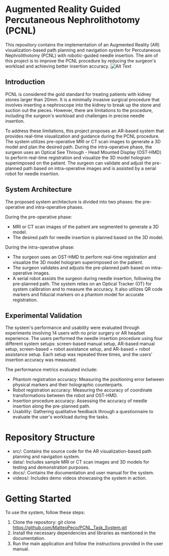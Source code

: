 # Augmented Reality Guided Percutaneous Nephrolithotomy (PCNL)
This repository contains the implementation of an Augmented Reality (AR) visualization-based path planning and navigation system for Percutaneous Nephrolithotomy (PCNL) with robotic-guided needle insertion. The aim of this project is to improve the PCNL procedure by reducing the surgeon's workload and achieving better insertion accuracy.
![Alt Text]([Image_displaying_error](https://github.com/MatteoPeco/PCNL_Task_System/Videos/))
## Introduction
PCNL is considered the gold standard for treating patients with kidney stones larger than 20mm. It is a minimally invasive surgical procedure that involves inserting a nephroscope into the kidney to break up the stone and suction out the pieces. However, there are limitations to the procedure, including the surgeon's workload and challenges in precise needle insertion.

To address these limitations, this project proposes an AR-based system that provides real-time visualization and guidance during the PCNL procedure. The system utilizes pre-operative MRI or CT scan images to generate a 3D model and plan the desired path. During the intra-operative phase, the surgeon uses an Optical See Through - Head Mounted Display (OST-HMD) to perform real-time registration and visualize the 3D model hologram superimposed on the patient. The surgeon can validate and adjust the pre-planned path based on intra-operative images and is assisted by a serial robot for needle insertion.

## System Architecture
The proposed system architecture is divided into two phases: the pre-operative and intra-operative phases.

During the pre-operative phase:
- MRI or CT scan images of the patient are segmented to generate a 3D model.
- The desired path for needle insertion is planned based on the 3D model.

During the intra-operative phase:
- The surgeon uses an OST-HMD to perform real-time registration and visualize the 3D model hologram superimposed on the patient.
- The surgeon validates and adjusts the pre-planned path based on intra-operative images.
- A serial robot assists the surgeon during needle insertion, following the pre-planned path.
The system relies on an Optical Tracker (OT) for system calibration and to measure the accuracy. It also utilizes QR code markers and fiducial markers on a phantom model   for accurate registration.

## Experimental Validation
The system's performance and usability were evaluated through experiments involving 14 users with no prior surgery or AR headset experience. The users performed the needle insertion procedure using four different system setups: screen-based manual setup, AR-based manual setup, screen-based + robot assistance setup, and AR-based + robot assistance setup. Each setup was repeated three times, and the users' insertion accuracy was measured.

The performance metrics evaluated include:

- Phantom registration accuracy: Measuring the positioning error between physical markers and their holographic counterparts.
- Robot registration accuracy: Measuring the accuracy of coordinate transformations between the robot and OST-HMD.
- Insertion procedure accuracy: Assessing the accuracy of needle insertion along the pre-planned path.
- Usability: Gathering qualitative feedback through a questionnaire to evaluate the user's workload during the tasks.

# Repository Structure
- src/: Contains the source code for the AR visualization-based path planning and navigation system.
- data/: Includes sample MRI or CT scan images and 3D models for testing and demonstration purposes.
- docs/: Contains the documentation and user manual for the system.
- videos/: Includes demo videos showcasing the system in action.

# Getting Started
To use the system, follow these steps:

1. Clone the repository: git clone https://github.com/MatteoPeco/PCNL_Task_System.git
2. Install the necessary dependencies and libraries as mentioned in the documentation.
3. Run the main application and follow the instructions provided in the user manual.

